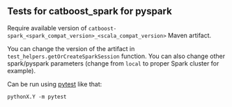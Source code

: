 ## Tests for catboost_spark for pyspark

Require available version of `catboost-spark_<spark_compat_version>_<scala_compat_version>` Maven artifact.

You can change the version of the artifact in `test_helpers.getOrCreateSparkSession` function.
You can also change other spark/pyspark parameters (change from `local` to proper Spark cluster for example).

Can be run using [pytest](https://pytest.org) like that:

```
pythonX.Y -m pytest
```
